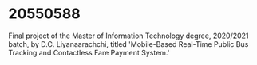 # 20550588
Final project of the Master of Information Technology degree, 2020/2021 batch, by D.C. Liyanaarachchi, titled 'Mobile-Based Real-Time Public Bus Tracking and Contactless Fare Payment System.'
